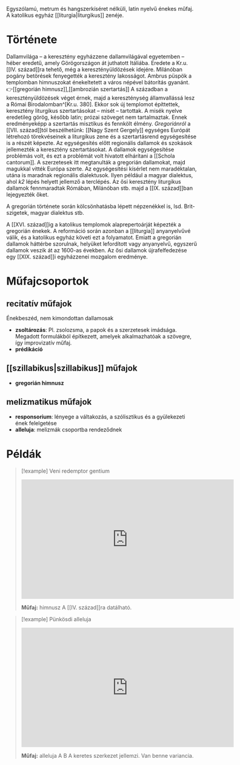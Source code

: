 Egyszólamú, metrum és hangszerkíséret nélküli, latin nyelvű énekes műfaj. A katolikus egyház [[liturgia|liturgikus]] zenéje.
# Története
Dallamvilága – a keresztény egyházzene dallamvilágával egyetemben – héber eredetű, amely Görögországon át juthatott Itáliába.
Eredete a Kr.u. [[IV. század]]ra tehető, még a keresztényüldözések idejére. Milánóban pogány betörések fenyegették a keresztény lakosságot. Ambrus püspök a templomban himnuszokat énekeltetett a város népével bátorítás gyanánt. 👉[[gregorián himnusz]],[[ambrozián szertartás]]
A században a keresztényüldözések véget érnek, majd a kereszténység államvallássá lesz a Római Birodalomban^[Kr.u. 380]. Ekkor sok új templomot építtettek, keresztény liturgikus szertartásokat – misét – tartottak. A misék nyelve eredetileg görög, később latin; prózai szöveget nem tartalmaztak. Ennek eredményeképp a szertartás misztikus és fennkölt élmény.
*Gregoriánról* a [[VII. század]]tól beszélhetünk: [[Nagy Szent Gergely]] egységes Európát létrehozó törekvéseinek a liturgikus zene és a szertartásrend egységesítése is a részét képezte. Az egységesítés előtt regionális dallamok és szokások jellemezték a keresztény szertartásokat. 
A dallamok egységesítése problémás volt, és ezt a problémát volt hivatott elhárítani a [[Schola cantorum]]. A szerzetesek itt megtanulták a gregorián dallamokat, majd magukkal vitték Európa szerte. Az egységesítési kísérlet nem maradéktalan, utána is maradnak regionális dialektusok. Ilyen például a magyar dialektus, ahol *k2* lépés helyett jellemző a terclépés.
Az ősi keresztény liturgikus dallamok fennmaradtak Rómában, Milánóban stb. majd a [[IX. század]]ban lejegyezték őket. 

A gregorián története során kölcsönhatásba lépett népzenékkel is, lsd. Brit-szigetek, magyar dialektus stb.

A [[XVI. század]]ig a katolikus templomok alaprepertoárját képezték a gregorián énekek. A reformáció során azonban a [[liturgia]] anyanyelvűvé válik, és a katolikus egyház követi ezt a folyamatot. Emiatt a gregorián dallamok háttérbe szorulnak, helyüket lefordított vagy anyanyelvű, egyszerű dallamok veszik át az 1600-as években.
Az ősi dallamok újrafelfedezése egy [[XIX. század]]i egyházzenei mozgalom eredménye.
# Műfajcsoportok
## recitatív műfajok
Énekbeszéd, nem kimondottan dallamosak
-  **zsoltározás**: Pl. zsolozsma, a papok és a szerzetesek imádsága. Megadott formulákból építkezett, amelyek alkalmazhatóak a szövegre, így improvizatív műfaj.
-  **prédikáció**
## [[szillabikus|szillabikus]] műfajok
- **gregorián himnusz**
## melizmatikus műfajok
- **responsorium**: lényege a váltakozás, a szólisztikus és a gyülekezeti ének felelgetése
- **alleluja**: melizmák csoportba rendeződnek
# Példák
>[!example] Veni redemptor gentium
><iframe width="560" height="315" src="https://www.youtube-nocookie.com/embed/RvheqbdazZ4?si=4aEODjaPwrv5Prsy" title="YouTube video player" frameborder="0" allow="accelerometer; autoplay; clipboard-write; encrypted-media; gyroscope; picture-in-picture; web-share" allowfullscreen></iframe>
>
>**Műfaj:** himnusz
>A [[IV. század]]ra datálható.

>[!example] Pünkösdi alleluja
><iframe width="560" height="315" src="https://www.youtube-nocookie.com/embed/PAbudZMo8bw?si=SCsuuKFKMsWBTK9L" title="YouTube video player" frameborder="0" allow="accelerometer; autoplay; clipboard-write; encrypted-media; gyroscope; picture-in-picture; web-share" allowfullscreen></iframe>
>
>**Műfaj:** alleluja
>A B A keretes szerkezet jellemzi. Van benne variancia.



